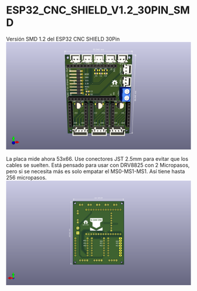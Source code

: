 # ESP32_CNC_SHIELD_V1.2_30PIN_SMD
 Versión SMD 1.2 del ESP32 CNC SHIELD 30Pin
 ![My Image](Images/Esp32_Cnc_Shield_30Pin_SMD.png)
 
La placa mide ahora 53x66. Use conectores JST 2.5mm para evitar que los cables se suelten.
Está pensado para usar con DRV8825 con 2 Micropasos, pero si se necesita más es solo empatar el MS0-MS1-MS1. Así tiene hasta 256 micropasos.
![My Image](Images/Esp32_Cnc_Shield_30Pin_SMD_Back.png)
